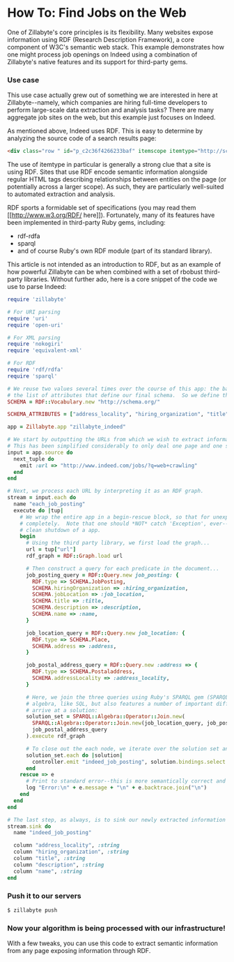 # How To: Find Jobs on the Web

One of Zillabyte's core principles is its flexibility.  Many websites expose information using RDF (Research Description Framework), a core component of W3C's semantic web stack.  This example demonstrates how one might process job openings on Indeed using a combination of Zillabyte's native features and its support for third-party gems.

### Use case
This use case actually grew out of something we are interested in here at Zillabyte--namely, which companies are hiring full-time developers to perform large-scale data extraction and analysis tasks?  There are many aggregate job sites on the web, but this example just focuses on Indeed.

As mentioned above, Indeed uses RDF.  This is easy to determine by analyzing the source code of a search results page:

```html
<div class="row " id="p_c2c36f4266233baf" itemscope itemtype="http://schema.org/JobPosting">
```

The use of itemtype in particular is generally a strong clue that a site is using RDF.   Sites that use RDF encode semantic information alongside regular HTML tags describing relationships between entities on the page (or potentially across a larger scope).  As such, they are particularly well-suited to automated extraction and analysis.

RDF sports a formidable set of specifications (you may read them [[http://www.w3.org/RDF/ here]]).  Fortunately, many of its features have been implemented in third-party Ruby gems, including:

*   rdf-rdfa
*   sparql
*   and of course Ruby's own RDF module (part of its standard library).

This article is not intended as an introduction to RDF, but as an example of how powerful Zillabyte can be when combined with a set of rbobust third-party libraries.  Without further ado, here is a core snippet of the code we use to parse Indeed:

```ruby
require 'zillabyte'

# For URI parsing
require 'uri'
require 'open-uri'

# For XML parsing
require 'nokogiri'
require 'equivalent-xml'

# For RDF
require 'rdf/rdfa'
require 'sparql'

# We reuse two values several times over the course of this app: the base address of the RDF schema and
# the list of attributes that define our final schema.  So we define them here.
SCHEMA = RDF::Vocabulary.new "http://schema.org/"

SCHEMA_ATTRIBUTES = ["address_locality", "hiring_organization", "title", "description", "name"]

app = Zillabyte.app "zillabyte_indeed"

# We start by outputting the URLs from which we wish to extract information.
# This has been simplified considerably to only deal one page and one search term.
input = app.source do
  next_tuple do
    emit :url => "http://www.indeed.com/jobs/?q=web+crawling"
  end
end

# Next, we process each URL by interpreting it as an RDF graph.
stream = input.each do
  name "each_job_posting"
  execute do |tup|
    # We wrap the entire app in a begin-rescue block, so that for unexpected exceptions we do not break our app
    # completely.  Note that one should *NOT* catch 'Exception', ever--this breaks signal handling and prevents
    # clean shutdown of a app.
    begin
      # Using the third party library, we first load the graph...
      url = tup["url"]
      rdf_graph = RDF::Graph.load url

      # Then construct a query for each predicate in the document...
      job_posting_query = RDF::Query.new job_posting: {
        RDF.type => SCHEMA.JobPosting,
        SCHEMA.hiringOrganization => :hiring_organization,
        SCHEMA.jobLocation => :job_location,
        SCHEMA.title => :title,
        SCHEMA.description => :description,
        SCHEMA.name => :name,
      }

      job_location_query = RDF::Query.new job_location: {
        RDF.type => SCHEMA.Place,
        SCHEMA.address => :address,
      }

      job_postal_address_query = RDF::Query.new :address => {
        RDF.type => SCHEMA.Postaladdress,
        SCHEMA.addressLocality => :address_locality,
      }

      # Here, we join the three queries using Ruby's SPARQL gem (SPARQL is a language that is based on relational
      # algebra, like SQL, but also features a number of important differences), and then execute the query to
      # arrive at a solution:
      solution_set = SPARQL::Algebra::Operator::Join.new(
        SPARQL::Algebra::Operator::Join.new(job_location_query, job_posting_query),
        job_postal_address_query
      ).execute rdf_graph

      # To close out the each node, we iterate over the solution set and emit a tuple for each record.
      solution_set.each do |solution|
        controller.emit "indeed_job_posting", solution.bindings.select { |attribute, *| SCHEMA_ATTRIBUTES.include? attribute.to_s }
      end
    rescue => e
      # Print to standard error--this is more semantically correct and will show up during execution of `zillabyte apps:test`.
      log "Error:\n" + e.message + "\n" + e.backtrace.join("\n")
    end
  end
end

# The last step, as always, is to sink our newly extracted information to the database for later analysis.
stream.sink do
  name "indeed_job_posting"

  column "address_locality", :string
  column "hiring_organization", :string
  column "title", :string
  column "description", :string
  column "name", :string
end
```

### Push it to our servers

```bash
$ zillabyte push
```

### Now your algorithm is being processed with our infrastructure!


With a few tweaks, you can use this code to extract semantic information from any page exposing information through RDF.